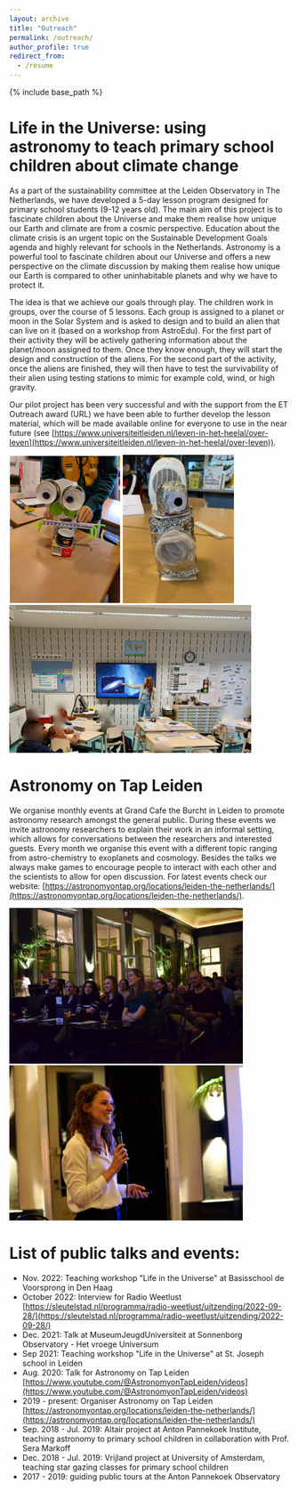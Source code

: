 ```yaml
---
layout: archive
title: "Outreach"
permalink: /outreach/
author_profile: true
redirect_from:
  - /resume
---
```


{% include base_path %}

Life in the Universe: using astronomy to teach primary school children about climate change 
======
As a part of the sustainability committee at the Leiden Observatory in The Netherlands, we have developed a 5-day lesson program designed for primary school students (9-12 years old). The main aim of this project is to fascinate children about the Universe and make them realise how unique our Earth and climate are from a cosmic perspective. Education about the climate crisis is an urgent topic on the Sustainable Development Goals agenda and highly relevant for schools in the Netherlands. Astronomy is a powerful tool to fascinate children about our Universe and offers a new perspective on the climate discussion by making them realise how unique our Earth is compared to other uninhabitable planets and why we have to protect it.

The idea is that we achieve our goals through play. The children work in groups, over the course of 5 lessons. Each group is assigned to a planet or moon in the Solar System and is asked to design and to build an alien that can live on it (based on a workshop from AstroEdu). For the first part of their activity they will be actively gathering information about the planet/moon assigned to them. Once they know enough, they will start the design and construction of the aliens. For the second part of the activity, once the aliens are finished, they will then have to test the survivability of their alien using testing stations to mimic for example cold, wind, or high gravity.

Our pilot project has been very successful and with the support from the ET Outreach award (URL) we have been able to further develop the lesson material, which will be made available online for everyone to use in the near future (see [https://www.universiteitleiden.nl/leven-in-het-heelal/over-leven](https://www.universiteitleiden.nl/leven-in-het-heelal/over-leven)).

<p float="middle">
  <img src="alien.png" width="200" />
  <img src="alien3.jpg" width="200" />
  <img src="alien_teaching.jpeg" width="435" /> 
</p>



Astronomy on Tap Leiden 
======
We organise monthly events at Grand Cafe the Burcht in Leiden to promote astronomy research amongst the general public. During these events we invite astronomy researchers to explain their work in an informal setting, which allows for conversations between the researchers and interested guests. Every month we organise this event with a different topic ranging from astro-chemistry to exoplanets and cosmology. Besides the talks we always make games to encourage people to interact with each other and the scientists to allow for open discussion. For latest events check our website: [https://astronomyontap.org/locations/leiden-the-netherlands/](https://astronomyontap.org/locations/leiden-the-netherlands/).

<p float="middle">
  <img src="aot_crowd.jpeg" width="420" />
  <img src="aot_anniek.jpeg" width="420" /> 
</p>

List of public talks and events:
======

* Nov. 2022: Teaching workshop "Life in the Universe" at Basisschool de Voorsprong in Den Haag 
* October 2022: Interview for Radio Weetlust [https://sleutelstad.nl/programma/radio-weetlust/uitzending/2022-09-28/](https://sleutelstad.nl/programma/radio-weetlust/uitzending/2022-09-28/)
* Dec. 2021: Talk at MuseumJeugdUniversiteit at Sonnenborg Observatory - Het vroege Universum 
* Sep 2021: Teaching workshop "Life in the Universe" at St. Joseph school in Leiden
* Aug. 2020: Talk for Astronomy on Tap Leiden [https://www.youtube.com/@AstronomyonTapLeiden/videos](https://www.youtube.com/@AstronomyonTapLeiden/videos)
* 2019 - present: Organiser Astronomy on Tap Leiden [https://astronomyontap.org/locations/leiden-the-netherlands/](https://astronomyontap.org/locations/leiden-the-netherlands/)
* Sep. 2018 - Jul. 2019: Altair project at Anton Pannekoek Institute, teaching astronomy to primary school children in collaboration with Prof. Sera Markoff
* Dec. 2018 - Jul. 2019: Vrijland project at University of Amsterdam, teaching star gazing classes for primary school children
* 2017 - 2019: guiding public tours at the Anton Pannekoek Observatory 



